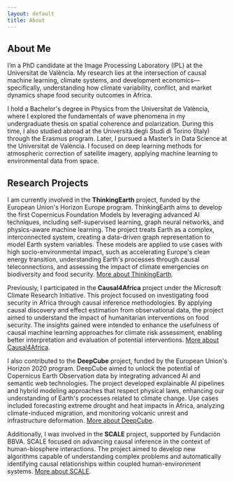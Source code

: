 ```yaml
---
layout: default
title: About
---
```


<section class="sections">
<h1>About Me</h1>
<p>I’m a PhD candidate at the Image Processing Laboratory (IPL) at the Universitat de València. My research lies at the intersection of causal machine learning, climate systems, and development economics—specifically, understanding how climate variability, conflict, and market dynamics shape food security outcomes in Africa.</p>
  
<p>I hold a Bachelor's degree in Physics from the Universitat de València, where I explored the fundamentals of wave phenomena in my undergraduate thesis on spatial coherence and polarization. During this time, I also studied abroad at the Università degli Studi di Torino (Italy) through the Erasmus program. Later, I pursued a Master’s in Data Science at the Universitat de València. I focused on deep learning methods for atmospheric correction of satellite imagery, applying machine learning to environmental data from space.</p>

<h2>Research Projects</h2>

  <p>I am currently involved in the <strong>ThinkingEarth</strong> project, funded by the European Union's Horizon Europe program. ThinkingEarth aims to develop the first Copernicus Foundation Models by leveraging advanced AI techniques, including self-supervised learning, graph neural networks, and physics-aware machine learning. The project treats Earth as a complex, interconnected system, creating a data-driven graph representation to model Earth system variables. These models are applied to use cases with high socio-environmental impact, such as accelerating Europe's clean energy transition, understanding Earth's processes through causal teleconnections, and assessing the impact of climate emergencies on biodiversity and food security. <a href="https://thinking-earth.eu" target="_blank">More about ThinkingEarth</a>.</p>

  <p>Previously, I participated in the <strong>Causal4Africa</strong> project under the Microsoft Climate Research Initiative. This project focused on investigating food security in Africa through causal inference methodologies. By applying causal discovery and effect estimation from observational data, the project aimed to understand the impact of humanitarian interventions on food security. The insights gained were intended to enhance the usefulness of causal machine learning approaches for climate risk assessment, enabling better interpretation and evaluation of potential interventions. <a href="https://www.microsoft.com/en-us/research/collaboration/microsoft-climate-research-initiative/projects" target="_blank">More about Causal4Africa</a>.</p>

  <p>I also contributed to the <strong>DeepCube</strong> project, funded by the European Union's Horizon 2020 program. DeepCube aimed to unlock the potential of Copernicus Earth Observation data by integrating advanced AI and semantic web technologies. The project developed explainable AI pipelines and hybrid modeling approaches that respect physical laws, enhancing our understanding of Earth's processes related to climate change. Use cases included forecasting extreme drought and heat impacts in Africa, analyzing climate-induced migration, and monitoring volcanic unrest and infrastructure deformation. <a href="https://deepcube-h2020.eu" target="_blank">More about DeepCube</a>.</p>

  <p>Additionally, I was involved in the <strong>SCALE</strong> project, supported by Fundación BBVA. SCALE focused on advancing causal inference in the context of human-biosphere interactions. The project aimed to develop new algorithms capable of understanding complex problems and automatically identifying causal relationships within coupled human-environment systems. <a href="https://www.uv.es/uvweb/uv-news/en/news/university-valencia-gets-three-grants-bbva-foundation-cutting-edge-scientific-research-teams-1285973304159/Novetat.html?id=1286125359490&plantilla=UV_Noticies%2FPage%2FTPGDetaillNews" target="_blank">More about SCALE</a>.</p>


</section>  
